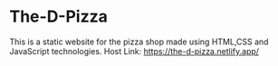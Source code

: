 # The-D-Pizza

This is a static website for the pizza shop made using HTML,CSS and JavaScript technologies. Host Link: https://the-d-pizza.netlify.app/
